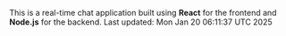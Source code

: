 This is a real-time chat application built using **React** for the frontend and **Node.js** for the backend.
Last updated: Mon Jan 20 06:11:37 UTC 2025
